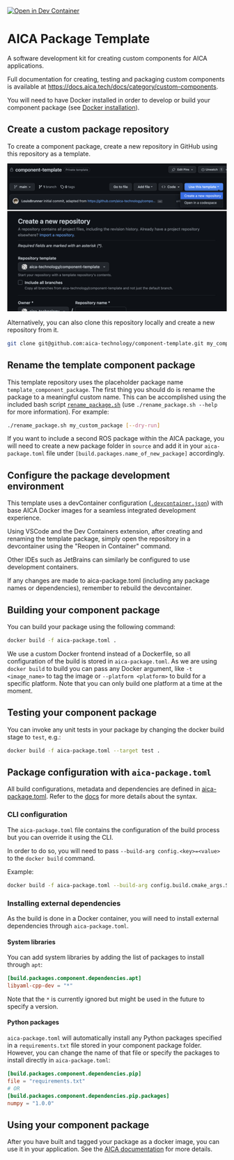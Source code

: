 [![Open in Dev Container](https://img.shields.io/static/v1?label=Dev%20Containers&message=Open&color=blue&logo=visualstudiocode)](https://vscode.dev/redirect?url=vscode://ms-vscode-remote.remote-containers/cloneInVolume?url=https://github.com/aica-technology/component-template)

# AICA Package Template

A software development kit for creating custom components for AICA applications.

Full documentation for creating, testing and packaging custom components is available at
https://docs.aica.tech/docs/category/custom-components.

You will need to have Docker installed in order to develop or build your component package
(see [Docker installation](https://docs.docker.com/get-docker/)).

## Create a custom package repository

To create a component package, create a new repository in GitHub using this repository as a template.

![Use this template menu](docs/creation-1.png)
![Create new repository menu](docs/creation-2.png)

Alternatively, you can also clone this repository locally and create a new repository from it.

```bash
git clone git@github.com:aica-technology/component-template.git my_component_package
```

## Rename the template component package 

This template repository uses the placeholder package name `template_component_package`. The first thing you should
do is rename the package to a meaningful custom name. This can be accomplished using the included bash script
[`rename_package.sh`](./rename_package.sh) (use `./rename_package.sh --help` for more information). For example:

```bash
./rename_package.sh my_custom_package [--dry-run]
```

If you want to include a second ROS package within the AICA package, you will need to create a new package folder in `source`
and add it in your `aica-package.toml` file under `[build.packages.name_of_new_package]` accordingly.

## Configure the package development environment

This template uses a devContainer configuration ([`.devcontainer.json`](./.devcontainer.json)) with base AICA Docker images
for a seamless integrated development experience.

Using VSCode and the Dev Containers extension, after creating and renaming the template package, simply open the repository
in a devcontainer using the "Reopen in Container" command.

Other IDEs such as JetBrains can similarly be configured to use development containers.

If any changes are made to aica-package.toml (including any package names or dependencies), remember to rebuild the devcontainer.

## Building your component package

You can build your package using the following command:

```bash
docker build -f aica-package.toml .
```

We use a custom Docker frontend instead of a Dockerfile, so all configuration of the build is stored in `aica-package.toml`.
As we are using `docker build` to build you can pass any Docker argument, like `-t <image_name>` to tag the image or `--platform <platform>` to build for a specific platform. Note that you can only build one platform at a time at the moment.

## Testing your component package

You can invoke any unit tests in your package by changing the docker build stage to `test`, e.g.:

```bash
docker build -f aica-package.toml --target test .
```

## Package configuration with `aica-package.toml`

All build configurations, metadata and dependencies are defined in [aica-package.toml](./aica-package.toml). Refer to the
[docs](https://docs.aica.tech/docs/reference/custom-components/aica-package-toml) for more details about the syntax.

### CLI configuration

The `aica-package.toml` file contains the configuration of the build process but you can override it using the CLI.

In order to do so, you will need to pass `--build-arg config.<key>=<value>` to the `docker build` command.

Example:

```bash
docker build -f aica-package.toml --build-arg config.build.cmake_args.SOME_FLAG=Release .
```

### Installing external dependencies

As the build is done in a Docker container, you will need to install external dependencies through `aica-package.toml`.

#### System libraries

You can add system libraries by adding the list of packages to install through `apt`:

```toml
[build.packages.component.dependencies.apt]
libyaml-cpp-dev = "*"
```

Note that the `*` is currently ignored but might be used in the future to specify a version.

#### Python packages

`aica-package.toml` will automatically install any Python packages specified in a `requirements.txt` file stored in your component package folder. However, you can change the name of that file or specify the packages to install directly in `aica-package.toml`:

```toml
[build.packages.component.dependencies.pip]
file = "requirements.txt"
# OR
[build.packages.component.dependencies.pip.packages]
numpy = "1.0.0"
```

## Using your component package

After you have built and tagged your package as a docker image, you can use it in your application. See the
[AICA documentation](https://docs.aica.tech/docs/getting-started/installation-and-launch#configuring-the-aica-system-image) for more details.
